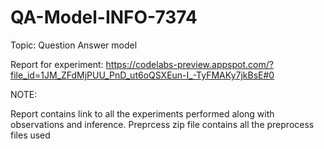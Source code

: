 # QA-Model-INFO-7374

Topic: Question Answer model

Report for experiment: https://codelabs-preview.appspot.com/?file_id=1JM_ZFdMjPUU_PnD_ut6oQSXEun-I_-TyFMAKy7jkBsE#0

NOTE: 

Report contains link to all the experiments performed along with observations and inference. 
Preprcess zip file contains all the preprocess files used

